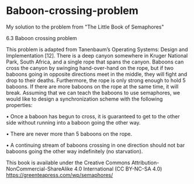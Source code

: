 # Baboon-crossing-problem

My solution to the problem from "The Little Book of Semaphores"

6.3 Baboon crossing problem

This problem is adapted from Tanenbaum’s Operating Systems: Design and
Implementation [12]. There is a deep canyon somewhere in Kruger National
Park, South Africa, and a single rope that spans the canyon. Baboons can cross
the canyon by swinging hand-over-hand on the rope, but if two baboons going in
opposite directions meet in the middle, they will fight and drop to their deaths.
Furthermore, the rope is only strong enough to hold 5 baboons. If there are
more baboons on the rope at the same time, it will break.
Assuming that we can teach the baboons to use semaphores, we would like
to design a synchronization scheme with the following properties:

• Once a baboon has begun to cross, it is guaranteed to get to the other side without running into a baboon going the other way.

• There are never more than 5 baboons on the rope.

• A continuing stream of baboons crossing in one direction should not bar baboons going the other way indefinitely (no starvation).

This book is available under the Creative Commons Attribution-NonCommercial-ShareAlike 4.0 International (CC BY-NC-SA 4.0)
https://greenteapress.com/wp/semaphores/
